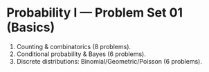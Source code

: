 # Probability I — Problem Set 01 (Basics)
1. Counting & combinatorics (8 problems).
2. Conditional probability & Bayes (6 problems).
3. Discrete distributions: Binomial/Geometric/Poisson (6 problems).
